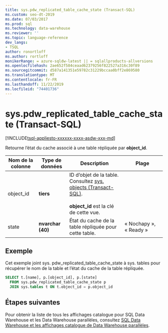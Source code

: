 ```yaml
---
title: sys.pdw_replicated_table_cache_state (Transact-SQL)
ms.custom: seo-dt-2019
ms.date: 07/03/2017
ms.prod: sql
ms.technology: data-warehouse
ms.reviewer: ''
ms.topic: language-reference
dev_langs:
- TSQL
author: ronortloff
ms.author: rortloff
monikerRange: = azure-sqldw-latest || = sqlallproducts-allversions
ms.openlocfilehash: 2ae652f584ceaad62379256f822527a316c30f89
ms.sourcegitcommit: d587a141351e59782c31229bccaa0bff2e869580
ms.translationtype: MT
ms.contentlocale: fr-FR
ms.lasthandoff: 11/22/2019
ms.locfileid: "74401736"
---
```

# <a name="syspdw_replicated_table_cache_state-transact-sql"></a>sys.pdw_replicated_table_cache_state (Transact-SQL)
[!INCLUDE[tsql-appliesto-xxxxxx-xxxx-asdw-xxx-md](../../includes/tsql-appliesto-xxxxxx-xxxx-asdw-xxx-md.md)]

  Retourne l’état du cache associé à une table répliquée par **object_id**.  
  
|Nom de la colonne|Type de données|Description|Plage|  
|-----------------|---------------|-----------------|-----------|  
|object_id|**tiers**|ID d’objet de la table. Consultez [sys. objects &#40;Transact-SQL&#41;](../../relational-databases/system-catalog-views/sys-objects-transact-sql.md).<br /><br /> **object_id** est la clé de cette vue.||  
|state|**nvarchar (40)**|État du cache de la table répliquée pour cette table.|« Nochapy », « Ready »|  
  
## <a name="example"></a>Exemple
Cet exemple joint sys. pdw_replicated_table_cache_state à sys. tables pour récupérer le nom de la table et l’état du cache de la table répliquée.

```sql
SELECT t.[name], p.[object_id], p.[state]
  FROM sys.pdw_replicated_table_cache_state p 
  JOIN sys.tables t ON t.object_id = p.object_id
```



## <a name="next-steps"></a>Étapes suivantes  
 Pour obtenir la liste de tous les affichages catalogue pour SQL Data Warehouse et les Data Warehouse parallèles, consultez [SQL Data Warehouse et les affichages catalogue de Data Warehouse parallèles](../../relational-databases/system-catalog-views/sql-data-warehouse-and-parallel-data-warehouse-catalog-views.md).   
  
